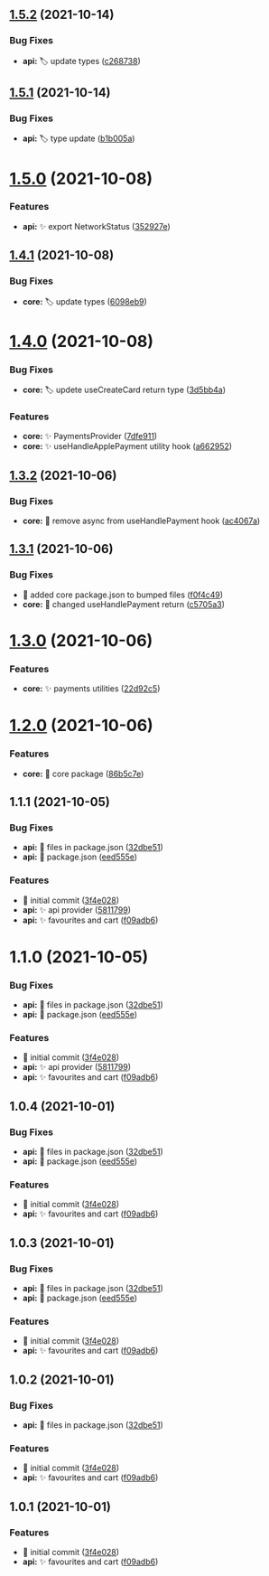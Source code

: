 ## [1.5.2](https://github.com/yownes/yownes/compare/1.5.1...1.5.2) (2021-10-14)


### Bug Fixes

* **api:** :label: update types ([c268738](https://github.com/yownes/yownes/commit/c268738908bbe25070354d307107e3770e8701c4))



## [1.5.1](https://github.com/yownes/yownes/compare/1.5.0...1.5.1) (2021-10-14)


### Bug Fixes

* **api:** :label: type update ([b1b005a](https://github.com/yownes/yownes/commit/b1b005a2dedf74680601ef50812478590f72e627))



# [1.5.0](https://github.com/yownes/yownes/compare/1.4.1...1.5.0) (2021-10-08)


### Features

* **api:** :sparkles: export NetworkStatus ([352927e](https://github.com/yownes/yownes/commit/352927e8c8e3acc04648d190ac8e4e04a6544657))



## [1.4.1](https://github.com/yownes/yownes/compare/1.4.0...1.4.1) (2021-10-08)


### Bug Fixes

* **core:** :label: update types ([6098eb9](https://github.com/yownes/yownes/commit/6098eb990fa19ec7c7fcfb0f20222470f93c12c9))



# [1.4.0](https://github.com/yownes/yownes/compare/1.3.2...1.4.0) (2021-10-08)


### Bug Fixes

* **core:** :label: updete useCreateCard return type ([3d5bb4a](https://github.com/yownes/yownes/commit/3d5bb4a6b8fa52b5da501f07394e8e2a50873e0a))


### Features

* **core:** :sparkles: PaymentsProvider ([7dfe911](https://github.com/yownes/yownes/commit/7dfe91172ba6b2fc8642a34ae908a4bcdf9652f2))
* **core:** :sparkles: useHandleApplePayment utility hook ([a662952](https://github.com/yownes/yownes/commit/a6629529b9e48022fb1dd1454d968b3e845815b4))



## [1.3.2](https://github.com/yownes/yownes/compare/1.3.1...1.3.2) (2021-10-06)


### Bug Fixes

* **core:** :bug: remove async from useHandlePayment hook ([ac4067a](https://github.com/yownes/yownes/commit/ac4067a444da021bd07606478f99298ee8f85035))



## [1.3.1](https://github.com/yownes/yownes/compare/1.3.0...1.3.1) (2021-10-06)


### Bug Fixes

* :bug: added core package.json to bumped files ([f0f4c49](https://github.com/yownes/yownes/commit/f0f4c49cbf0bc04904aa82fd877afa495ae543f3))
* **core:** :bug: changed useHandlePayment return ([c5705a3](https://github.com/yownes/yownes/commit/c5705a39951181d8f94daa999b6f7392927d1772))



# [1.3.0](https://github.com/yownes/yownes/compare/1.2.0...1.3.0) (2021-10-06)


### Features

* **core:** :sparkles: payments utilities ([22d92c5](https://github.com/yownes/yownes/commit/22d92c52f07a4d8575d059462982823652af0675))



# [1.2.0](https://github.com/yownes/yownes/compare/1.1.1...1.2.0) (2021-10-06)


### Features

* **core:** :tada: core package ([86b5c7e](https://github.com/yownes/yownes/commit/86b5c7e9642b3ccb4fa6c1928db9993250df72c1))



## 1.1.1 (2021-10-05)


### Bug Fixes

* **api:** :bug: files in package.json ([32dbe51](https://github.com/yownes/yownes/commit/32dbe5109ef6268375eaa59cc9e8ce8e40d1bf47))
* **api:** :bug: package.json ([eed555e](https://github.com/yownes/yownes/commit/eed555ece3c72e926ca4929c2c898254a30a4659))


### Features

* :tada: initial commit ([3f4e028](https://github.com/yownes/yownes/commit/3f4e02829ae4e05e5a82c77392617debff422117))
* **api:** :sparkles: api provider ([5811799](https://github.com/yownes/yownes/commit/581179950894486e09a543a2ac7ad5d8e272727c))
* **api:** :sparkles: favourites and cart ([f09adb6](https://github.com/yownes/yownes/commit/f09adb6a4b147663f3a5352e910718f7ea8a7cdb))



# 1.1.0 (2021-10-05)


### Bug Fixes

* **api:** :bug: files in package.json ([32dbe51](https://github.com/yownes/yownes/commit/32dbe5109ef6268375eaa59cc9e8ce8e40d1bf47))
* **api:** :bug: package.json ([eed555e](https://github.com/yownes/yownes/commit/eed555ece3c72e926ca4929c2c898254a30a4659))


### Features

* :tada: initial commit ([3f4e028](https://github.com/yownes/yownes/commit/3f4e02829ae4e05e5a82c77392617debff422117))
* **api:** :sparkles: api provider ([5811799](https://github.com/yownes/yownes/commit/581179950894486e09a543a2ac7ad5d8e272727c))
* **api:** :sparkles: favourites and cart ([f09adb6](https://github.com/yownes/yownes/commit/f09adb6a4b147663f3a5352e910718f7ea8a7cdb))



## 1.0.4 (2021-10-01)


### Bug Fixes

* **api:** :bug: files in package.json ([32dbe51](https://github.com/yownes/yownes/commit/32dbe5109ef6268375eaa59cc9e8ce8e40d1bf47))
* **api:** :bug: package.json ([eed555e](https://github.com/yownes/yownes/commit/eed555ece3c72e926ca4929c2c898254a30a4659))


### Features

* :tada: initial commit ([3f4e028](https://github.com/yownes/yownes/commit/3f4e02829ae4e05e5a82c77392617debff422117))
* **api:** :sparkles: favourites and cart ([f09adb6](https://github.com/yownes/yownes/commit/f09adb6a4b147663f3a5352e910718f7ea8a7cdb))



## 1.0.3 (2021-10-01)


### Bug Fixes

* **api:** :bug: files in package.json ([32dbe51](https://github.com/yownes/yownes/commit/32dbe5109ef6268375eaa59cc9e8ce8e40d1bf47))
* **api:** :bug: package.json ([eed555e](https://github.com/yownes/yownes/commit/eed555ece3c72e926ca4929c2c898254a30a4659))


### Features

* :tada: initial commit ([3f4e028](https://github.com/yownes/yownes/commit/3f4e02829ae4e05e5a82c77392617debff422117))
* **api:** :sparkles: favourites and cart ([f09adb6](https://github.com/yownes/yownes/commit/f09adb6a4b147663f3a5352e910718f7ea8a7cdb))



## 1.0.2 (2021-10-01)


### Bug Fixes

* **api:** :bug: files in package.json ([32dbe51](https://github.com/yownes/yownes/commit/32dbe5109ef6268375eaa59cc9e8ce8e40d1bf47))


### Features

* :tada: initial commit ([3f4e028](https://github.com/yownes/yownes/commit/3f4e02829ae4e05e5a82c77392617debff422117))
* **api:** :sparkles: favourites and cart ([f09adb6](https://github.com/yownes/yownes/commit/f09adb6a4b147663f3a5352e910718f7ea8a7cdb))



## 1.0.1 (2021-10-01)

### Features

- :tada: initial commit ([3f4e028](https://github.com/yownes/yownes/commit/3f4e02829ae4e05e5a82c77392617debff422117))
- **api:** :sparkles: favourites and cart ([f09adb6](https://github.com/yownes/yownes/commit/f09adb6a4b147663f3a5352e910718f7ea8a7cdb))
